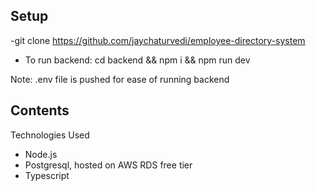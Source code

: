 
## Setup
-git clone https://github.com/jaychaturvedi/employee-directory-system
- To run backend:  cd backend && npm i && npm run dev

Note: .env file is pushed for ease of running backend

## Contents
Technologies Used
 - Node.js
 - Postgresql, hosted on AWS RDS free tier
 - Typescript
